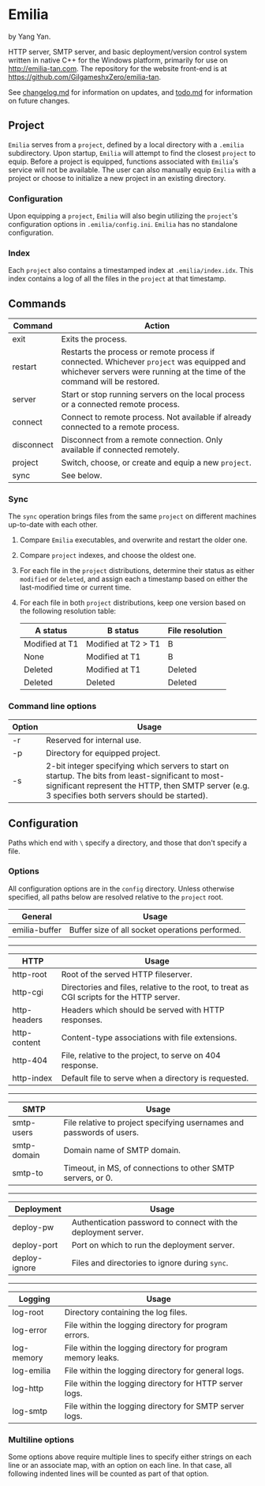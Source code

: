 # Emilia

by Yang Yan.

HTTP server, SMTP server, and basic deployment/version control system written in native C++ for the Windows platform, primarily for use on <http://emilia-tan.com>. The repository for the website front-end is at <https://github.com/GilgameshxZero/emilia-tan>.

See [changelog.md](changelog.md) for information on updates, and [todo.md](todo.md) for information on future changes.

## Project

`Emilia` serves from a `project`, defined by a local directory with a `.emilia` subdirectory. Upon startup, `Emilia` will attempt to find the closest `project` to equip. Before a project is equipped, functions associated with `Emilia`'s service will not be available. The user can also manually equip `Emilia` with a project or choose to initialize a new project in an existing directory.

### Configuration

Upon equipping a `project`, `Emilia` will also begin utilizing the `project`'s configuration options in `.emilia/config.ini`. `Emilia` has no standalone configuration.

### Index

Each `project` also contains a timestamped index at `.emilia/index.idx`. This index contains a log of all the files in the `project` at that timestamp.

## Commands

Command | Action
| - | - |
exit | Exits the process.
restart | Restarts the process or remote process if connected. Whichever `project` was equipped and whichever servers were running at the time of the command will be restored.
server | Start or stop running servers on the local process or a connected remote process.
connect | Connect to remote process. Not available if already connected to a remote process.
disconnect | Disconnect from a remote connection. Only available if connected remotely.
project | Switch, choose, or create and equip a new `project`.
sync | See below.

### Sync

The `sync` operation brings files from the same `project` on different machines up-to-date with each other.

1. Compare `Emilia` executables, and overwrite and restart the older one.
2. Compare `project` indexes, and choose the oldest one.
3. For each file in the `project` distributions, determine their status as either `modified` or `deleted`, and assign each a timestamp based on either the last-modified time or current time.
4. For each file in both `project` distributions, keep one version based on the following resolution table:

   A status | B status | File resolution
   |-|-|-|
   Modified at T1 | Modified at T2 > T1 | B
   None | Modified at T1 | B
   Deleted | Modified at T1 | Deleted
   Deleted | Deleted | Deleted

### Command line options

Option | Usage
|-|-|
-r | Reserved for internal use.
-p | Directory for equipped project.
-s | 2-bit integer specifying which servers to start on startup. The bits from least-significant to most-significant represent the HTTP, then SMTP server (e.g. 3 specifies both servers should be started).

## Configuration

Paths which end with `\` specify a directory, and those that don't specify a file.

### Options

All configuration options are in the `config` directory. Unless otherwise specified, all paths below are resolved relative to the `project` root.

General | Usage
|-|-|
emilia-buffer | Buffer size of all socket operations performed.

***

HTTP | Usage
|-|-|
http-root | Root of the served HTTP fileserver.
http-cgi | Directories and files, relative to the root, to treat as CGI scripts for the HTTP server.
http-headers | Headers which should be served with HTTP responses.
http-content | Content-type associations with file extensions.
http-404 | File, relative to the project, to serve on 404 response.
http-index | Default file to serve when a directory is requested.

***

SMTP | Usage
|-|-|
smtp-users | File relative to project specifying usernames and passwords of users.
smtp-domain | Domain name of SMTP domain.
smtp-to | Timeout, in MS, of connections to other SMTP servers, or 0.

***

Deployment | Usage
|-|-|
deploy-pw | Authentication password to connect with the deployment server.
deploy-port | Port on which to run the deployment server.
deploy-ignore | Files and directories to ignore during `sync`.

***

Logging | Usage
|-|-|
log-root | Directory containing the log files.
log-error | File within the logging directory for program errors.
log-memory | File within the logging directory for program memory leaks.
log-emilia | File within the logging directory for general logs.
log-http | File within the logging directory for HTTP server logs.
log-smtp | File within the logging directory for SMTP server logs.

### Multiline options

Some options above require multiple lines to specify either strings on each line or an associate map, with an option on each line. In that case, all following indented lines will be counted as part of that option.
